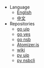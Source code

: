 <!-- _navbar.md -->
* <a class="naven firstnav">Language</a>
    * <a class="naven" href="/en/README.md">English</a>
    * <a class="naven" href="/README.md">中文</a>
* <a class="naven firstnav">Repositories</a>
    * <a class="naven" href="https://github.com/Myriad-Dreamin/go-uip">go uip</a>
    * <a class="naven" href="https://github.com/Myriad-Dreamin/go-ves">go ves</a>
    * <a class="naven" href="https://github.com/HyperServiceOne/NSB">go nsb</a>
    * <a class="naven" href="https://github.com/Myriad-Dreamin/Atomizer.js">Atomizer.js</a>
    * <a class="naven" href="https://github.com/Myriad-Dreamin/uip-wiki">wiki</a>
    * <a class="naven" href="https://github.com/HyperServiceOne/UIP">py uip</a>
    * <a class="naven" href="https://github.com/Myriad-Dreamin/py-nsbcli">py nsbcli</a>
